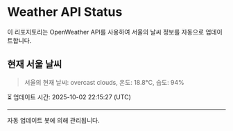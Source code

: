 
# Weather API Status

이 리포지토리는 OpenWeather API를 사용하여 서울의 날씨 정보를 자동으로 업데이트합니다.

## 현재 서울 날씨
> 서울의 현재 날씨: overcast clouds, 온도: 18.8°C, 습도: 94%

⏳ 업데이트 시간: 2025-10-02 22:15:27 (UTC)

---
자동 업데이트 봇에 의해 관리됩니다.
